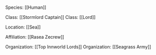 Species: [[Human]]

Class: [[Stormlord Captain]]
Class: [[Lord]]

Location: [[Sea]]

Affiliation: [[Rasea Zecrew]]

Organization: [[Top Innworld Lords]]
Organization: [[Seagrass Army]]
